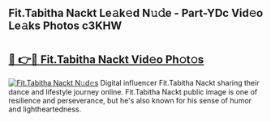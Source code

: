 ## Fit.Tabitha Nackt Le𝚊k𝚎d N𝚞𝚍e - Part-YDc Vid𝚎o Le𝚊ks Photos c3KHW

# <h2><a href="http://fb2k96.evod.top/?m=Fit.Tabitha+Nackt">🔗 👉🔴 Fit.Tabitha Nackt Vid𝚎o Ph𝚘t𝚘s</a></h2>

[![Fit.Tabitha Nackt N𝚞d𝚎s](https://i.imgur.com/8V9OHl7.gif)](http://fb2k96.evod.top/?m=Fit.Tabitha+Nackt)
Digital influencer Fit.Tabitha Nackt sharing their dance and lifestyle journey online. Fit.Tabitha Nackt public image is one of resilience and perseverance, but he's also known for his sense of humor and lightheartedness. 
